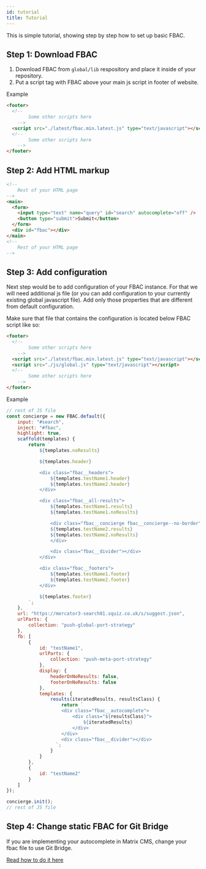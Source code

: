 ```yaml
---
id: tutorial
title: Tutorial
---
```


This is simple tutorial, showing step by step how to set up basic FBAC.

## Step 1: Download FBAC

1. Download FBAC from `global/lib` respository and place it inside of your repository.
2. Put a script tag with FBAC above your main js script in footer of website.

Example

```html
<footer>
  <!--
        Some other scripts here
    -->
  <script src="./latest/fbac.min.latest.js" type="text/javascript"></script>
  <!--
        Some other scripts here
    -->
</footer>
```

## Step 2: Add HTML markup

```html
<!--
    Rest of your HTML page
-->
<main>
  <form>
    <input type="text" name="query" id="search" autocomplete="off" />
    <button type="submit">Submit</button>
  </form>
  <div id="fbac"></div>
</main>
<!--
    Rest of your HTML page
-->
```

## Step 3: Add configuration

Next step would be to add configuration of your FBAC instance. For that we will need additional js file (or you can add configuration to your currently existing global javascript file). Add only those properties that are different from default configuration.

Make sure that file that contains the configuration is located below FBAC script like so:

```html
<footer>
  <!--
        Some other scripts here
    -->
  <script src="./latest/fbac.min.latest.js" type="text/javascript"></script>
  <script src="./js/global.js" type="text/javascript"></script>
  <!--
        Some other scripts here
    -->
</footer>
```

Example

```js
// rest of JS file
const concierge = new FBAC.default({
    input: "#search",
    inject: "#fbac",
    highlight: true,
    scaffold(templates) {
        return `
            ${templates.noResults}

            ${templates.header}

            <div class="fbac__headers">
                ${templates.testName1.header}
                ${templates.testName2.header}
            </div>

            <div class="fbac__all-results">
                ${templates.testName1.results}
                ${templates.testName1.noResults}

                <div class="fbac__concierge fbac__concierge--no-border">
                ${templates.testName2.results}
                ${templates.testName2.noResults}
                </div>

                <div class="fbac__divider"></div>
            </div>

            <div class="fbac__footers">
                ${templates.testName1.footer}
                ${templates.testName2.footer}
            </div>

            ${templates.footer}
        `;
    },
    url: "https://mercator3-search01.squiz.co.uk/s/suggest.json",
    urlParts: {
        collection: "push-global-port-strategy"
    },
    fb: [
        {
            id: "testName1",
            urlParts: {
                collection: "push-meta-port-strategy"
            },
            display: {
                headerOnNoResults: false,
                footerOnNoResults: false
            },
            templates: {
                results(iteratedResults, resultsClass) {
                    return `
                    <div class="fbac__autocomplete">
                        <div class="${resultsClass}">
                            ${iteratedResults}
                        </div>
                    </div>
                    <div class="fbac__divider"></div>
                  `;
                }
            }
        },
        {
            id: "testName2"
        }
    ]
});

concierge.init();
// rest of JS file
```

## Step 4: Change static FBAC for Git Bridge

If you are implementing your autocomplete in Matrix CMS, change your fbac file to use Git Bridge.

[Read how to do it here](0-getting-started-0-installation.md#installing-fbac-in-matrix-cms)
